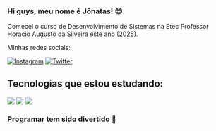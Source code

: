 ### Hi guys, meu nome é Jônatas! 😊
<p>Comecei o curso de Desenvolvimento de Sistemas na Etec Professor Horácio Augusto da Silveira este ano (2025).</p>
<p>Minhas redes sociais:</p>

[![Instagram](https://img.shields.io/badge/Instagram-E4405F?style=for-the-badge&logo=instagram&logoColor=white)](https://www.instagram.com/jonatasolixd/)
[![Twitter](https://img.shields.io/badge/Twitter-000000?style=for-the-badge&logo=x&logoColor=white)](https://x.com/JonatasoliXD)

## Tecnologias que estou estudando:

<img align="center" src="https://img.shields.io/badge/JavaScript-fde910">
<img align="center" src="https://img.shields.io/badge/HTML-ffae00">
<img align="center" src="https://img.shields.io/badge/CSS-1919e6">

### Programar tem sido divertido 🤠


<!--
**Jolimenezes/Jolimenezes** is a ✨ _special_ ✨ repository because its `README.md` (this file) appears on your GitHub profile.

Here are some ideas to get you started:

- 🔭 I’m currently working on ...
- 🌱 I’m currently learning ...
- 👯 I’m looking to collaborate on ...
- 🤔 I’m looking for help with ...
- 💬 Ask me about ...
- 📫 How to reach me: ...
- 😄 Pronouns: ...
- ⚡ Fun fact: ...
-->

